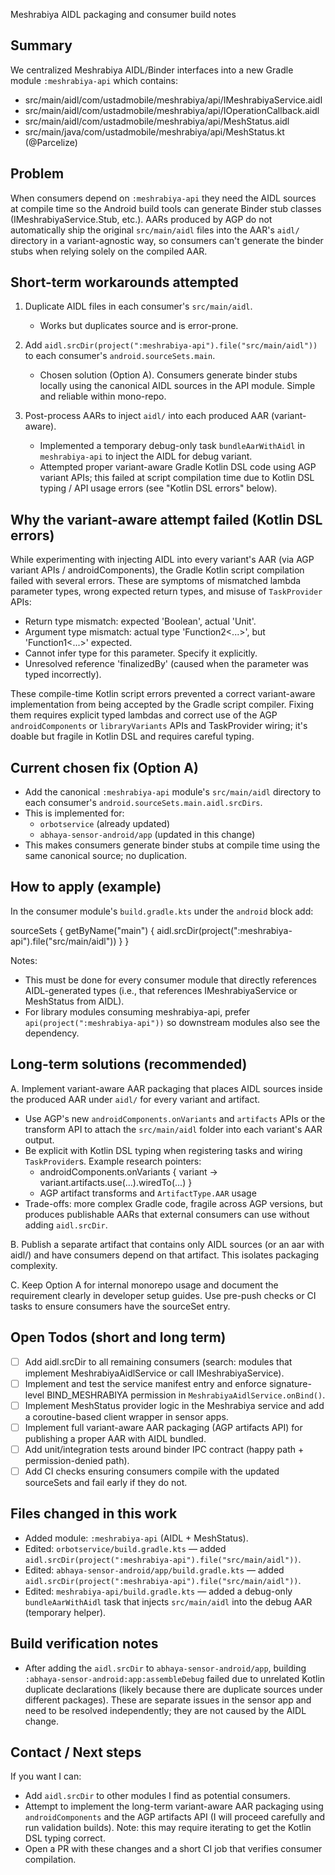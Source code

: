 Meshrabiya AIDL packaging and consumer build notes

Summary
-------
We centralized Meshrabiya AIDL/Binder interfaces into a new Gradle module `:meshrabiya-api` which contains:
- src/main/aidl/com/ustadmobile/meshrabiya/api/IMeshrabiyaService.aidl
- src/main/aidl/com/ustadmobile/meshrabiya/api/IOperationCallback.aidl
- src/main/aidl/com/ustadmobile/meshrabiya/api/MeshStatus.aidl
- src/main/java/com/ustadmobile/meshrabiya/api/MeshStatus.kt (@Parcelize)

Problem
-------
When consumers depend on `:meshrabiya-api` they need the AIDL sources at compile time so the Android build tools can generate Binder stub classes (IMeshrabiyaService.Stub, etc.). AARs produced by AGP do not automatically ship the original `src/main/aidl` files into the AAR's `aidl/` directory in a variant-agnostic way, so consumers can't generate the binder stubs when relying solely on the compiled AAR.

Short-term workarounds attempted
-------------------------------
1) Duplicate AIDL files in each consumer's `src/main/aidl`.
   - Works but duplicates source and is error-prone.

2) Add `aidl.srcDir(project(":meshrabiya-api").file("src/main/aidl"))` to each consumer's `android.sourceSets.main`.
   - Chosen solution (Option A). Consumers generate binder stubs locally using the canonical AIDL sources in the API module. Simple and reliable within mono-repo.

3) Post-process AARs to inject `aidl/` into each produced AAR (variant-aware).
   - Implemented a temporary debug-only task `bundleAarWithAidl` in `meshrabiya-api` to inject the AIDL for debug variant.
   - Attempted proper variant-aware Gradle Kotlin DSL code using AGP variant APIs; this failed at script compilation time due to Kotlin DSL typing / API usage errors (see "Kotlin DSL errors" below).

Why the variant-aware attempt failed (Kotlin DSL errors)
-----------------------------------------------------
While experimenting with injecting AIDL into every variant's AAR (via AGP variant APIs / androidComponents), the Gradle Kotlin script compilation failed with several errors. These are symptoms of mismatched lambda parameter types, wrong expected return types, and misuse of `TaskProvider` APIs:
- Return type mismatch: expected 'Boolean', actual 'Unit'.
- Argument type mismatch: actual type 'Function2<...>', but 'Function1<...>' expected.
- Cannot infer type for this parameter. Specify it explicitly.
- Unresolved reference 'finalizedBy' (caused when the parameter was typed incorrectly).

These compile-time Kotlin script errors prevented a correct variant-aware implementation from being accepted by the Gradle script compiler. Fixing them requires explicit typed lambdas and correct use of the AGP `androidComponents` or `libraryVariants` APIs and TaskProvider wiring; it's doable but fragile in Kotlin DSL and requires careful typing.

Current chosen fix (Option A)
----------------------------
- Add the canonical `:meshrabiya-api` module's `src/main/aidl` directory to each consumer's `android.sourceSets.main.aidl.srcDirs`.
- This is implemented for:
  - `orbotservice` (already updated)
  - `abhaya-sensor-android/app` (updated in this change)
- This makes consumers generate binder stubs at compile time using the same canonical source; no duplication.

How to apply (example)
-----------------------
In the consumer module's `build.gradle.kts` under the `android` block add:

sourceSets {
    getByName("main") {
        aidl.srcDir(project(":meshrabiya-api").file("src/main/aidl"))
    }
}

Notes:
- This must be done for every consumer module that directly references AIDL-generated types (i.e., that references IMeshrabiyaService or MeshStatus from AIDL).
- For library modules consuming meshrabiya-api, prefer `api(project(":meshrabiya-api"))` so downstream modules also see the dependency.

Long-term solutions (recommended)
---------------------------------
A. Implement variant-aware AAR packaging that places AIDL sources inside the produced AAR under `aidl/` for every variant and artifact.
   - Use AGP's new `androidComponents.onVariants` and `artifacts` APIs or the transform API to attach the `src/main/aidl` folder into each variant's AAR output.
   - Be explicit with Kotlin DSL typing when registering tasks and wiring `TaskProvider`s. Example research pointers:
     - androidComponents.onVariants { variant -> variant.artifacts.use(...).wiredTo(...) }
     - AGP artifact transforms and `ArtifactType.AAR` usage
   - Trade-offs: more complex Gradle code, fragile across AGP versions, but produces publishable AARs that external consumers can use without adding `aidl.srcDir`.

B. Publish a separate artifact that contains only AIDL sources (or an aar with aidl/) and have consumers depend on that artifact. This isolates packaging complexity.

C. Keep Option A for internal monorepo usage and document the requirement clearly in developer setup guides. Use pre-push checks or CI tasks to ensure consumers have the sourceSet entry.

Open Todos (short and long term)
--------------------------------
- [ ] Add aidl.srcDir to all remaining consumers (search: modules that implement MeshrabiyaAidlService or call IMeshrabiyaService).
- [ ] Implement and test the service manifest entry and enforce signature-level BIND_MESHRABIYA permission in `MeshrabiyaAidlService.onBind()`.
- [ ] Implement MeshStatus provider logic in the Meshrabiya service and add a coroutine-based client wrapper in sensor apps.
- [ ] Implement full variant-aware AAR packaging (AGP artifacts API) for publishing a proper AAR with AIDL bundled.
- [ ] Add unit/integration tests around binder IPC contract (happy path + permission-denied path).
- [ ] Add CI checks ensuring consumers compile with the updated sourceSets and fail early if they do not.

Files changed in this work
-------------------------
- Added module: `:meshrabiya-api` (AIDL + MeshStatus).
- Edited: `orbotservice/build.gradle.kts` — added `aidl.srcDir(project(":meshrabiya-api").file("src/main/aidl"))`.
- Edited: `abhaya-sensor-android/app/build.gradle.kts` — added `aidl.srcDir(project(":meshrabiya-api").file("src/main/aidl"))`.
- Edited: `meshrabiya-api/build.gradle.kts` — added a debug-only `bundleAarWithAidl` task that injects `src/main/aidl` into the debug AAR (temporary helper).

Build verification notes
------------------------
- After adding the `aidl.srcDir` to `abhaya-sensor-android/app`, building `:abhaya-sensor-android:app:assembleDebug` failed due to unrelated Kotlin duplicate declarations (likely because there are duplicate sources under different packages). These are separate issues in the sensor app and need to be resolved independently; they are not caused by the AIDL change.

Contact / Next steps
--------------------
If you want I can:
- Add `aidl.srcDir` to other modules I find as potential consumers.
- Attempt to implement the long-term variant-aware AAR packaging using `androidComponents` and the AGP artifacts API (I will proceed carefully and run validation builds). Note: this may require iterating to get the Kotlin DSL typing correct.
- Open a PR with these changes and a short CI job that verifies consumer compilation.

